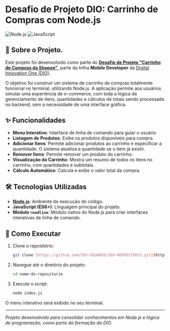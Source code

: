 # Desafio de Projeto DIO: Carrinho de Compras com Node.js

![Node.js](https://img.shields.io/badge/Node.js-43853D?style=for-the-badge&logo=node.js&logoColor=white)
![JavaScript](https://img.shields.io/badge/JavaScript-F7DF1E?style=for-the-badge&logo=javascript&logoColor=black)

## 📖 Sobre o Projeto.

Este projeto foi desenvolvido como parte do **[Desafio de Projeto "Carrinho de Compras da Shopee"](https://web.dio.me/lab/carrinho-de-compras-da-shopee/learning/4529fa68-5c0d-4f67-b41f-4bab209432d7)**, parte da trilha **Mobile Developer** da [Digital Innovation One (DIO)](https://www.dio.me/).

O objetivo foi construir um sistema de carrinho de compras totalmente funcional no terminal, utilizando Node.js. A aplicação permite aos usuários simular uma experiência de e-commerce, com toda a lógica de gerenciamento de itens, quantidades e cálculos de totais sendo processada no backend, sem a necessidade de uma interface gráfica.

## ✨ Funcionalidades

-   **Menu Interativo**: Interface de linha de comando para guiar o usuário
-   **Listagem de Produtos**: Exibe os produtos disponíveis para compra.
-   **Adicionar Itens**: Permite adicionar produtos ao carrinho e especificar a quantidade. O sistema atualiza a quantidade se o item já existir.
-   **Remover Itens**: Permite remover um produto do carrinho.
-   **Visualização do Carrinho**: Mostra um resumo de todos os itens no carrinho, com quantidades e subtotais.
-   **Cálculo Automático**: Calcula e exibe o valor total da compra.

## 🛠️ Tecnologias Utilizadas

-   **[Node.js](https://nodejs.org/)**: Ambiente de execução do código.
-   **JavaScript (ES6+)**: Linguagem principal do projeto.
-   **Módulo `readline`**: Módulo nativo do Node.js para criar interfaces interativas de linha de comando.

## 🚀 Como Executar

1.  Clone o repositório:
    ```bash
    git clone [https://github.com/SEU-USUARIO/SEU-REPOSITORIO.git](https://github.com/SEU-USUARIO/SEU-REPOSITORIO.git)
    ```

2.  Navegue até o diretório do projeto:
    ```bash
    cd nome-do-repositorio
    ```
    
3.  Execute o script:
    ```bash
    node index.js
    ```
O menu interativo será exibido no seu terminal.

---
*Projeto desenvolvido para consolidar conhecimentos em Node.js e lógica de programação, como parte da formação da DIO.*
